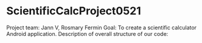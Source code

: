 # ScientificCalcProject0521
Project team: Jann V, Rosmary Fermin
Goal: To create a scientific calculator Android application.
Description of overall structure of our code: 
